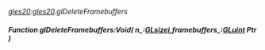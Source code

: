 _[gles20](../../modules/gles20/gles20-module.md):[gles20](../../modules/gles20/gles20-module.md).glDeleteFramebuffers_
##### Function glDeleteFramebuffers:Void( n_:[GLsizei](../../modules/gles20/gles20-glsizei.md),framebuffers_:[GLuint](../../modules/gles20/gles20-gluint.md) Ptr )
